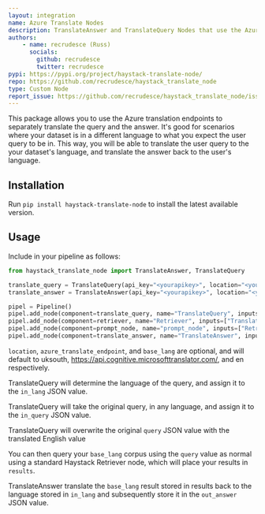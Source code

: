 ```yaml
---
layout: integration
name: Azure Translate Nodes
description: TranslateAnswer and TranslateQuery Nodes that use the Azure Translate endpoint
authors:
    - name: recrudesce (Russ)
      socials:
        github: recrudesce
        twitter: recrudesce
pypi: https://pypi.org/project/haystack-translate-node/ 
repo: https://github.com/recrudesce/haystack_translate_node
type: Custom Node
report_issue: https://github.com/recrudesce/haystack_translate_node/issues
---
```


This package allows you to use the Azure translation endpoints to separately translate the query and the answer. It's good for scenarios where your dataset is in a different language to what you expect the user query to be in. This way, you will be able to translate the user query to the your dataset's language, and translate the answer back to the user's language.

## Installation
Run `pip install haystack-translate-node` to install the latest available version.

## Usage
Include in your pipeline as follows:

```python
from haystack_translate_node import TranslateAnswer, TranslateQuery

translate_query = TranslateQuery(api_key="<yourapikey>", location="<yourazureregion>", azure_translate_endpoint="<yourazureendpoint>", base_lang="en")
translate_answer = TranslateAnswer(api_key="<yourapikey>", location="<yourazureregion>", azure_translate_endpoint="<yourazureendpoint>", base_lang="en")

pipel = Pipeline()
pipel.add_node(component=translate_query, name="TranslateQuery", inputs=["Query"])
pipel.add_node(component=retriever, name="Retriever", inputs=["TranslateQuery"])
pipel.add_node(component=prompt_node, name="prompt_node", inputs=["Retriever"])
pipel.add_node(component=translate_answer, name="TranslateAnswer", inputs=["prompt_node"])
```

`location`, `azure_translate_endpoint`, and `base_lang` are optional, and will default to uksouth, https://api.cognitive.microsofttranslator.com/, and en respectively.

TranslateQuery will determine the language of the query, and assign it to the `in_lang` JSON value.

TranslateQuery will take the original query, in any language, and assign it to the `in_query` JSON value.

TranslateQuery will overwrite the original `query` JSON value with the translated English value

You can then query your `base_lang` corpus using the `query` value as normal using a standard Haystack Retriever node, which will place your results in `results`.

TranslateAnswer translate the `base_lang` result stored in results back to the language stored in `in_lang` and subsequently store it in the `out_answer` JSON value.
